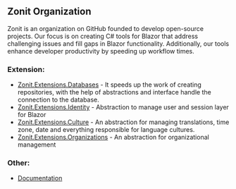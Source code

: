 ## Zonit Organization

Zonit is an organization on GitHub founded to develop open-source projects. Our focus is on creating C# tools for Blazor that address challenging issues and fill gaps in Blazor functionality. Additionally, our tools enhance developer productivity by speeding up workflow times.

### Extension:
- [Zonit.Extensions.Databases](https://github.com/Zonit/Zonit.Extensions.Databases) - It speeds up the work of creating repositories, with the help of abstractions and interface handle the connection to the database.
- [Zonit.Extensions.Identity](https://github.com/Zonit/Zonit.Extensions.Identity) - Abstraction to manage user and session layer for Blazor
- [Zonit.Extensions.Culture](https://github.com/Zonit/Zonit.Extensions.Cultures) - An abstraction for managing translations, time zone, date and everything responsible for language cultures.
- [Zonit.Extensions.Organizations](https://github.com/Zonit/Zonit.Extensions.Organizations) - An abstraction for organizational management

### Other:
- [Documentation](https://github.com/Zonit/Documentation)
